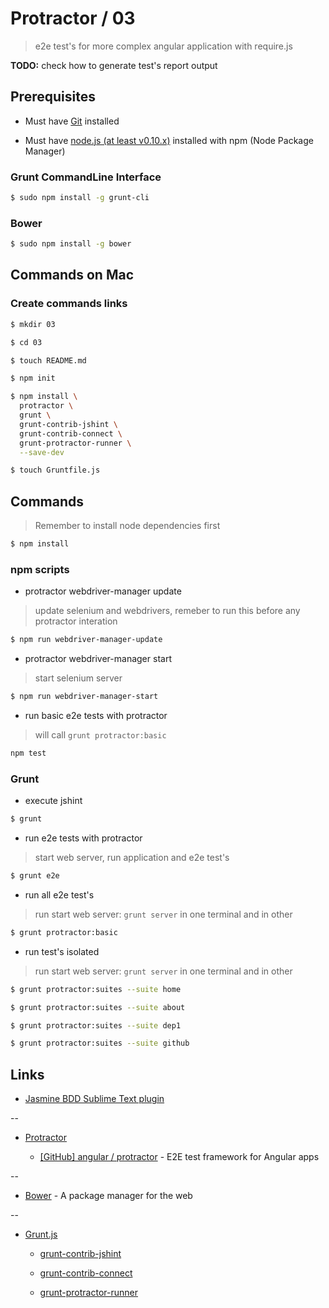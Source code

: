 # Protractor / 03

> e2e test's for more complex angular application with require.js

**TODO:** check how to generate test's report output


## Prerequisites

* Must have [Git](http://git-scm.com/) installed

* Must have [node.js (at least v0.10.x)](http://nodejs.org/) installed with npm (Node Package Manager)

### Grunt CommandLine Interface

```bash
$ sudo npm install -g grunt-cli
```

### Bower

```bash
$ sudo npm install -g bower
```


## Commands on Mac

### Create commands links

```bash
$ mkdir 03

$ cd 03

$ touch README.md

$ npm init

$ npm install \
  protractor \
  grunt \
  grunt-contrib-jshint \
  grunt-contrib-connect \
  grunt-protractor-runner \
  --save-dev

$ touch Gruntfile.js
```

## Commands

> Remember to install node dependencies first

```bash
$ npm install
```

### npm scripts

* protractor webdriver-manager update

> update selenium and webdrivers, remeber to run this before any protractor interation

```bash
$ npm run webdriver-manager-update
```

* protractor webdriver-manager start

> start selenium server

```bash
$ npm run webdriver-manager-start
```

* run basic e2e tests with protractor 

> will call `grunt protractor:basic`

```bash
npm test
```

### Grunt

* execute jshint

```bash
$ grunt
```

* run e2e tests with protractor

> start web server, run application and e2e test's

```bash
$ grunt e2e
```

  * run all e2e test's

> run start web server: `grunt server` in one terminal and in other

```bash
$ grunt protractor:basic
```

  * run test's isolated

> run start web server: `grunt server` in one terminal and in other

```bash
$ grunt protractor:suites --suite home

$ grunt protractor:suites --suite about

$ grunt protractor:suites --suite dep1

$ grunt protractor:suites --suite github
```


## Links

* [Jasmine BDD Sublime Text plugin](https://sublime.wbond.net/packages/Jasmine%20BDD)

--

* [Protractor](https://angular.github.io/protractor/)

  * [[GitHub] angular / protractor](https://github.com/angular/protractor) - E2E test framework for Angular apps

--

* [Bower](http://bower.io/) - A package manager for the web

--

* [Grunt.js](http://gruntjs.com/)

  * [grunt-contrib-jshint](https://github.com/gruntjs/grunt-contrib-jshint)

  * [grunt-contrib-connect](https://github.com/gruntjs/grunt-contrib-connect)

  * [grunt-protractor-runner](https://github.com/teerapap/grunt-protractor-runner)

